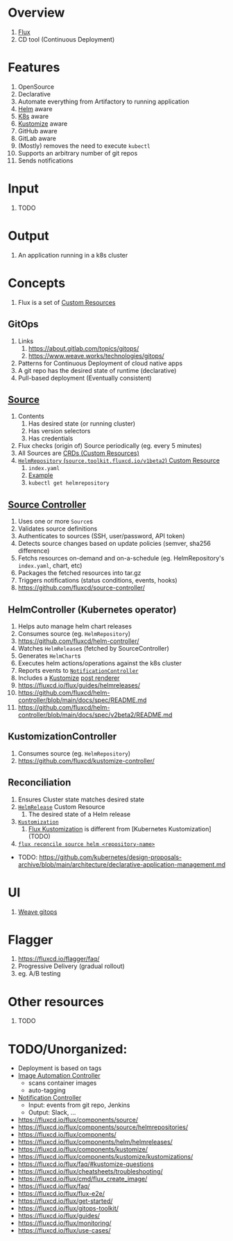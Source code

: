 # Overview
1. [Flux](TODO)
1. CD tool (Continuous Deployment)


# Features
1. OpenSource
1. Declarative
1. Automate everything from Artifactory to running application
1. [Helm](./helm.md) aware
1. [K8s](./k8s.md) aware
1. [Kustomize](./kustomize.md) aware
1. GitHub aware
1. GitLab aware
1. (Mostly) removes the need to execute `kubectl`
1. Supports an arbitrary number of git repos
1. Sends notifications 


# Input
1. TODO


# Output
1. An application running in a k8s cluster


# Concepts
1. Flux is a set of [Custom Resources](https://kubernetes.io/docs/concepts/extend-kubernetes/api-extension/custom-resources/)

## GitOps
1. Links
    1. https://about.gitlab.com/topics/gitops/
    1. https://www.weave.works/technologies/gitops/
1. Patterns for Continuous Deployment of cloud native apps
1. A git repo has the desired state of runtime (declarative) 
1. Pull-based deployment (Eventually consistent)


## [Source](https://fluxcd.io/flux/concepts/#sources)
1. Contents
    1. Has desired state (or running cluster) 
    1. Has version selectors
    1. Has credentials
1. Flux checks (origin of) Source periodically (eg. every 5 minutes)
1. All Sources are [CRDs (Custom Resources)](https://kubernetes.io/docs/concepts/extend-kubernetes/api-extension/custom-resources/)
1. [`HelmRepository` (`source.toolkit.fluxcd.io/v1beta2`) Custom Resource](https://github.com/fluxcd/source-controller/blob/main/docs/spec/v1beta2/helmrepositories.md)    
    1. `index.yaml`
    1. [Example](https://github.com/fluxcd/source-controller/blob/main/docs/spec/v1beta2/helmrepositories.md#examples)
    1. `kubectl get helmrepository`


## [Source Controller](https://fluxcd.io/flux/components/source/)
1. Uses one or more `Source`s
1. Validates source definitions
1. Authenticates to sources (SSH, user/password, API token)
1. Detects source changes based on update policies (semver, sha256 difference)
1. Fetchs resources on-demand and on-a-schedule (eg. HelmRepository's `index.yaml`, chart, etc)
1. Packages the fetched resources into tar.gz
1. Triggers notifications (status conditions, events, hooks)
1. https://github.com/fluxcd/source-controller/


## HelmController (Kubernetes operator)
1. Helps auto manage helm chart releases
1. Consumes source (eg. `HelmRepository`) 
1. https://github.com/fluxcd/helm-controller/
1. Watches `HelmRelease`s (fetched by SourceController)
1. Generates `HelmChart`s
1. Executes helm actions/operations against the k8s cluster
1. Reports events to [`NotificationController`](https://github.com/fluxcd/notification-controller)
1. Includes a [Kustomize](https://kustomize.io/) [post renderer](https://helm.sh/docs/topics/advanced/#post-rendering)
1. https://fluxcd.io/flux/guides/helmreleases/
1. https://github.com/fluxcd/helm-controller/blob/main/docs/spec/README.md
1. https://github.com/fluxcd/helm-controller/blob/main/docs/spec/v2beta2/README.md


## KustomizationController
1. Consumes source (eg. `HelmRepository`)
1. https://github.com/fluxcd/kustomize-controller/


## Reconciliation
1. Ensures Cluster state matches desired state
1. [`HelmRelease`](https://fluxcd.io/flux/components/helm/helmreleases/) Custom Resource
     1. The desired state of a Helm release
1. [`Kustomization`](TODO)
    1. [Flux Kustomization](TODO) is different from [Kubernetes Kustomization] (TODO)
1. [`flux reconcile source helm <repository-name>`](https://fluxcd.io/flux/cmd/flux_reconcile/)


- TODO: https://github.com/kubernetes/design-proposals-archive/blob/main/architecture/declarative-application-management.md

# UI
1. [Weave gitops](https://github.com/weaveworks/weave-gitops)


# Flagger
1. https://fluxcd.io/flagger/faq/
1. Progressive Delivery (gradual rollout)
1. eg. A/B testing


# Other resources
1. TODO


# TODO/Unorganized:
- Deployment is based on tags
- [Image Automation Controller](https://fluxcd.io/flux/components/image/)
   - scans container images
   - auto-tagging
- [Notification Controller](https://fluxcd.io/flux/components/notification/)
   - Input: events from git repo, Jenkins
   - Output: Slack, ...
- https://fluxcd.io/flux/components/source/
- https://fluxcd.io/flux/components/source/helmrepositories/
- https://fluxcd.io/flux/components/
- https://fluxcd.io/flux/components/helm/helmreleases/
- https://fluxcd.io/flux/components/kustomize/
- https://fluxcd.io/flux/components/kustomize/kustomizations/
- https://fluxcd.io/flux/faq/#kustomize-questions
- https://fluxcd.io/flux/cheatsheets/troubleshooting/
- https://fluxcd.io/flux/cmd/flux_create_image/
- https://fluxcd.io/flux/faq/
- https://fluxcd.io/flux/flux-e2e/
- https://fluxcd.io/flux/get-started/
- https://fluxcd.io/flux/gitops-toolkit/
- https://fluxcd.io/flux/guides/
- https://fluxcd.io/flux/monitoring/
- https://fluxcd.io/flux/use-cases/
